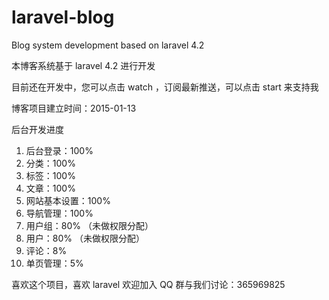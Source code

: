 # laravel-blog
Blog system development based on laravel 4.2

本博客系统基于 laravel 4.2 进行开发

目前还在开发中，您可以点击 watch ，订阅最新推送，可以点击 start 来支持我

博客项目建立时间：2015-01-13

后台开发进度

1. 后台登录：100%
2. 分类：100%
3. 标签：100%
4. 文章：100%
5. 网站基本设置：100%
6. 导航管理：100%
7. 用户组：80% （未做权限分配）
8. 用户：80% （未做权限分配）
9. 评论：8%
10. 单页管理：5%

喜欢这个项目，喜欢 laravel 欢迎加入 QQ 群与我们讨论：365969825

